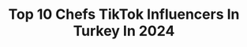 ---
title: Top 10 Chefs TikTok Influencers In Turkey In 2024
description: >-
  Find top chefs TikTok influencers in Turkey in 2024. Most popular hashtags: #tiktok #ankara #ke #chef.
platform: TikTok
hits: 10
text_top: Discover the most popular TikTok accounts on inBeat.
text_bottom: inBeat aggregates 10 TikTok influencers like this in Turkey for you to connect with.
profiles:
  - username: "turkangokkaya27"
    fullname: >-
      Türkan
    bio: >-
      CHEF 👩‍🍳😋 GAZİANTEP
    location: "Turkey"
    followers: 33100
    engagement: 695
    commentsToLikes: 0.102236
    id: ckbq6a51qsnmq0j23y1ncokag
    verified: false
    hashtags: "#mutfakvideolar, #ke, #mutfak, #mutfaktay"
  - username: "chef_turgutcakioglu"
    fullname: >-
      Chef Turgut Çakıoğlu
    bio: >-
      Konya Patisserie chef👨‍🍳 🥞🍞🥯🥮🍧🍨🍩🍪🎂🍰🧁🥧
    location: "Turkey"
    followers: 193000
    engagement: 649
    commentsToLikes: 0.003128
    id: ck9k4yjm2ulh90j78l8xsy23x
    verified: false
    hashtags: "#profiterol, #baklava, #cikolata, #tiktok"
  - username: "seyfichef"
    fullname: >-
      Seyfi Chef
    bio: >-
      İnstagram Hesabım @seyfi_chef
    location: "Turkey"
    followers: 218100
    engagement: 296
    commentsToLikes: 0.006546
    id: ck999turjedse0j78fnius84f
    verified: false
    hashtags: "#tiktokt, #steakhouse, #vide, #tiktoknew"
  - username: "gokhanbagirdakci"
    fullname: >-
      Gokhan.34
    bio: >-
      🧁🧁İNCE DOKUNUŞLAR 🍰🍰
    location: "Turkey"
    followers: 14200
    engagement: 292
    commentsToLikes: 0.012915
    id: cka6bl8k40p0h0i78xpvsz0yn
    verified: false
    hashtags: "#tiktokchef, #ya, #herg, #chef"
  - username: "kaymak1982"
    fullname: >-
      Kaymak künefe 
    bio: >-
      Kaymak künefe ortaköy
    location: "Turkey"
    followers: 10000
    engagement: 160
    commentsToLikes: 0.012515
    id: cka65z2c7f6ez0i78ee6ws4sr
    verified: false
    hashtags: "#sevgi, #ortak, #tranding, #party"
  - username: "eneskrzll"
    fullname: >-
      Enes Kirazlı
    bio: >-
      İnstagram da daha aktifim
    location: "Turkey"
    followers: 8695
    engagement: 330
    commentsToLikes: 0.020205
    id: cka0hs6i9akbj0i78s78whbi6
    verified: false
    hashtags: "#fyp, #ke, #eneskirazl, #opposelfie"
  - username: "canavar"
    fullname: >-
      CAN
    bio: >-
      Şuradan instagramı takip ⬆️ edin Mesajlara dönüş yapıyorum #CCFC 🐍 500K ?
    location: "Turkey"
    followers: 426100
    engagement: 776
    commentsToLikes: 0.019211
    id: ckav30koz9b0u0j23c6nsrdzr
    verified: false
    hashtags: "#ccfc, #masterchef, #chef, #canavar"
  - username: "pastrychef_harun"
    fullname: >-
      pastrychef_harun
    bio: >-
      çankırı 1981 gs
    location: "Turkey"
    followers: 16500
    engagement: 894
    commentsToLikes: 0.009217
    id: ckbqd02nqz0g70j23b6u69f7c
    verified: false
    hashtags: "#turkey, #chefharun, #tiktokt, #ankara"
  - username: "_ishakkaynak06"
    fullname: >-
      Geleceğin Chef'i 🔪
    bio: >-
      , Ankara 👇İnstagram Hesabıma kesinlikle bakmalısın ❤️
    location: "Turkey"
    followers: 316500
    engagement: 757
    commentsToLikes: 0.018961
    id: ck8kcvpy533tu0j78oo3le1c6
    verified: false
    hashtags: "#ishakchef, #ankara"
  - username: "bekir_bayram"
    fullname: >-
      📍Chef Bekir Bayram
    bio: >-
      Gaziantep Kebap Aşığı Bir Adam 👋 Takip Edip Destek Verenlere Teşekkür Ederim.
    location: "Turkey"
    followers: 8935
    engagement: 263
    commentsToLikes: 0.037495
    id: ckc7ooodeujri0j238p90nayp
    verified: false
    hashtags: "#kefset, #ankara, #midekurdu, #etdoner"
---